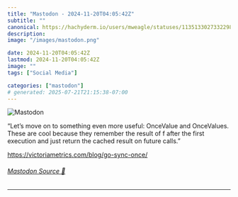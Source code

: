 ```yaml
---
title: "Mastodon - 2024-11-20T04:05:42Z"
subtitle: ""
canonical: https://hachyderm.io/users/mweagle/statuses/113513302733229891
description:
image: "/images/mastodon.png"

date: 2024-11-20T04:05:42Z
lastmod: 2024-11-20T04:05:42Z
image: ""
tags: ["Social Media"]

categories: ["mastodon"]
# generated: 2025-07-21T21:15:38-07:00
---
```

![Mastodon](/images/mastodon.png)

<p>“Let’s move on to something even more useful: OnceValue and OnceValues. These are cool because they remember the result of f after the first execution and just return the cached result on future calls.”</p><p><a href="https://victoriametrics.com/blog/go-sync-once/" target="_blank" rel="nofollow noopener noreferrer" translate="no"><span class="invisible">https://</span><span class="ellipsis">victoriametrics.com/blog/go-sy</span><span class="invisible">nc-once/</span></a></p>


###### [Mastodon Source 🐘](https://hachyderm.io/@mweagle/113513302733229891)

___
